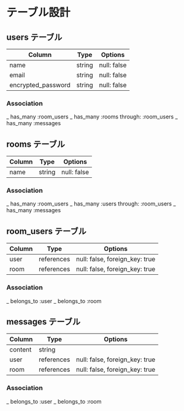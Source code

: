 # テーブル設計

## users テーブル

| Column             | Type   | Options     |
| ------------------ | ------ | ----------- |
| name               | string | null: false |
| email              | string | null: false |
| encrypted_password | string | null: false |

### Association

_ has_many :room_users
_ has_many :rooms through: :room_users
_ has_many :messages

## rooms テーブル

| Column | Type   | Options     |
| ------ | ------ | ----------- |
| name   | string | null: false |

### Association

_ has_many :room_users
_ has_many :users through: :room_users
_ has_many :messages

## room_users テーブル

| Column | Type       | Options                        |
| ------ | ---------- | ------------------------------ |
| user   | references | null: false, foreign_key: true |
| room   | references | null: false, foreign_key: true |

### Association

_ belongs_to :user
_ belongs_to :room

## messages テーブル

| Column  | Type       | Options                        |
| ------- | ---------- | ------------------------------ |
| content | string     |                                |
| user    | references | null: false, foreign_key: true |
| room    | references | null: false, foreign_key: true |

### Association

_ belongs_to :user
_ belongs_to :room